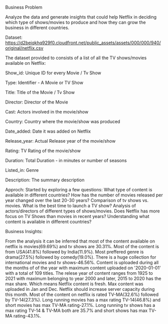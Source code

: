 Business Problem

Analyze the data and generate insights that could help Netflix in deciding which type of shows/movies to produce and how they can grow the business in different countries.

Dataset: https://d2beiqkhq929f0.cloudfront.net/public_assets/assets/000/000/940/original/netflix.csv

The dataset provided to consists of a list of all the TV shows/movies available on Netflix:

Show_id: Unique ID for every Movie / Tv Show

Type: Identifier - A Movie or TV Show

Title: Title of the Movie / Tv Show

Director: Director of the Movie

Cast: Actors involved in the movie/show

Country: Country where the movie/show was produced

Date_added: Date it was added on Netflix

Release_year: Actual Release year of the movie/show

Rating: TV Rating of the movie/show

Duration: Total Duration - in minutes or number of seasons

Listed_in: Genre

Description: The summary description

Approch:
Started by exploring a few questions: 
What type of content is available in different countries?
How has the number of movies released per year changed over the last 20-30 years?
Comparison of tv shows vs. movies.
What is the best time to launch a TV show?
Analysis of actors/directors of different types of shows/movies.
Does Netflix has more focus on TV Shows than movies in recent years?
Understanding what content is available in different countries?


Business Insights:

From the analysis it can be inferred that most of the content available on netflix is movies(69.69%) and tv shows are 30.31%. Most of the content is from USA(41.8%) followed by India(11.9%).
Most preffered genre is drama(27.5%) followed by comedy(19.0%). There is a huge collection for international movies and tv shows-46.56%.
Content is uploaded during all the months of of the year with maximum content uploaded on '2020-01-01' with a total of 109 titles.
The relese year of content ranges from 1925 to 2021 with maximum belonging to year 2000 and later, 2015 to 2020 has the max share. Which means Netflix content is fresh.
Max content was uploaded in Jan and Dec. Netflix should increase server capacity during this month.
Most of the content on netflix is rated TV-MA(32.6%) followed by TV-14(27.3%). Long running movies has a max rating TV-14(46.8%) and short movies has max TV-MA rating-27.1%. Long running tv shows has a max rating TV-14 & TV-MA both are 35.7% and short shows has max TV-MA rating-43.1%.

